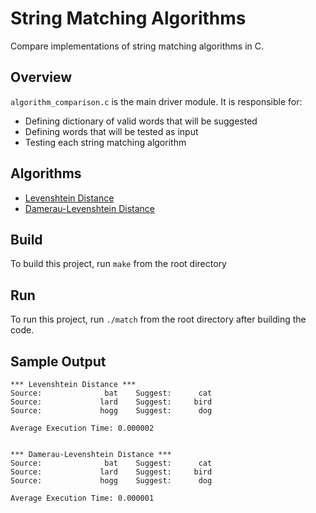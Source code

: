 # String Matching Algorithms
Compare implementations of string matching algorithms in C. 

## Overview
`algorithm_comparison.c` is the main driver module. It is responsible for:
- Defining dictionary of valid words that will be suggested
- Defining words that will be tested as input
- Testing each string matching algorithm

## Algorithms
- [Levenshtein Distance](https://en.wikipedia.org/wiki/Levenshtein_distance)
- [Damerau-Levenshtein Distance](https://en.wikipedia.org/wiki/Damerau%E2%80%93Levenshtein_distance)

## Build
To build this project, run `make` from the root directory

## Run
To run this project, run `./match` from the root directory after building the code. 

## Sample Output
```
*** Levenshtein Distance *** 
Source:              bat    Suggest:      cat
Source:             lard    Suggest:     bird
Source:             hogg    Suggest:      dog

Average Execution Time: 0.000002


*** Damerau-Levenshtein Distance *** 
Source:              bat    Suggest:      cat
Source:             lard    Suggest:     bird
Source:             hogg    Suggest:      dog

Average Execution Time: 0.000001
```